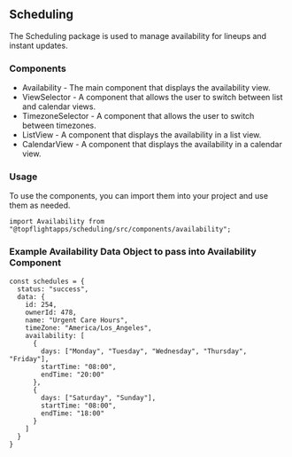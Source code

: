 ## Scheduling

The Scheduling package is used to manage availability for lineups and instant updates.

### Components

- Availability - The main component that displays the availability view. 
- ViewSelector - A component that allows the user to switch between list and calendar views.
- TimezoneSelector - A component that allows the user to switch between timezones.
- ListView - A component that displays the availability in a list view.
- CalendarView - A component that displays the availability in a calendar view.

### Usage

To use the components, you can import them into your project and use them as needed.

```tsx
import Availability from "@topflightapps/scheduling/src/components/availability";
```

### Example Availability Data Object to pass into Availability Component

```tsx
const schedules = {
  status: "success",
  data: {
    id: 254,
    ownerId: 478,
    name: "Urgent Care Hours",
    timeZone: "America/Los_Angeles",
    availability: [
      {
        days: ["Monday", "Tuesday", "Wednesday", "Thursday", "Friday"],
        startTime: "08:00",
        endTime: "20:00"
      },
      {
        days: ["Saturday", "Sunday"],
        startTime: "08:00",
        endTime: "18:00"
      }
    ]
  }
}
```